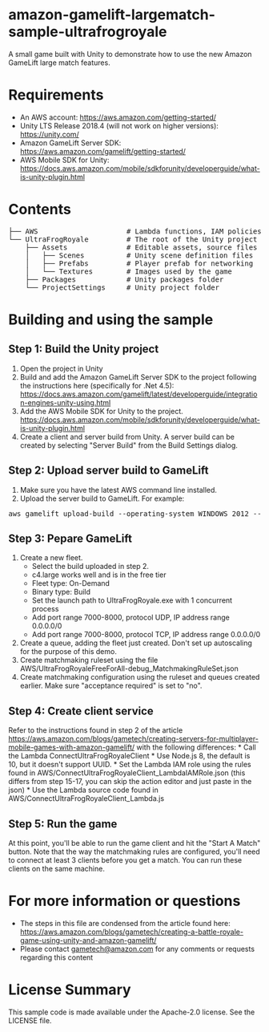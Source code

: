 # amazon-gamelift-largematch-sample-ultrafrogroyale
A small game built with Unity to demonstrate how to use the new Amazon GameLift large match features.

# Requirements
- An AWS account: https://aws.amazon.com/getting-started/
- Unity LTS Release 2018.4 (will not work on higher versions): https://unity.com/
- Amazon GameLift Server SDK: https://aws.amazon.com/gamelift/getting-started/
- AWS Mobile SDK for Unity: https://docs.aws.amazon.com/mobile/sdkforunity/developerguide/what-is-unity-plugin.html

# Contents
<pre>
├── AWS                     # Lambda functions, IAM policies, rulesets, etc.
└── UltraFrogRoyale         # The root of the Unity project
    ├── Assets              # Editable assets, source files
    │   ├── Scenes          # Unity scene definition files
    │   ├── Prefabs         # Player prefab for networking
    │   └── Textures        # Images used by the game
    ├── Packages            # Unity packages folder
    └── ProjectSettings     # Unity project folder
</pre>

# Building and using the sample

## Step 1: Build the Unity project
1. Open the project in Unity
2. Build and add the Amazon GameLift Server SDK to the project following the instructions here (specifically for .Net 4.5): https://docs.aws.amazon.com/gamelift/latest/developerguide/integration-engines-unity-using.html
3. Add the AWS Mobile SDK for Unity to the project. https://docs.aws.amazon.com/mobile/sdkforunity/developerguide/what-is-unity-plugin.html
4. Create a client and server build from Unity. A server build can be created by selecting "Server Build" from the Build Settings dialog.

## Step 2: Upload server build to GameLift
1. Make sure you have the latest AWS command line installed.
2. Upload the server build to GameLift. For example:
<pre>
aws gamelift upload-build --operating-system WINDOWS_2012 --build-root "C:\amazon-gamelift-largematch-sample-ultrafrogroyale\UltraFrogRoyale\ServerBuild" --name "Demo Build" --build-version "build 1" --region us-east-1
</pre>

## Step 3: Pepare GameLift
1. Create a new fleet.
    * Select the build uploaded in step 2.
    * c4.large works well and is in the free tier
    * Fleet type: On-Demand
    * Binary type: Build
    * Set the launch path to UltraFrogRoyale.exe with 1 concurrent process
    * Add port range 7000-8000, protocol UDP, IP address range 0.0.0.0/0
    * Add port range 7000-8000, protocol TCP, IP address range 0.0.0.0/0
2. Create a queue, adding the fleet just created. Don't set up autoscaling for the purpose of this demo.
3. Create matchmaking ruleset using the file AWS/UltraFrogRoyaleFreeForAll-debug_MatchmakingRuleSet.json
4. Create matchmaking configuration using the ruleset and queues created earlier. Make sure "acceptance required" is set to "no".

## Step 4: Create client service
Refer to the instructions found in step 2 of the article https://aws.amazon.com/blogs/gametech/creating-servers-for-multiplayer-mobile-games-with-amazon-gamelift/ with the following differences:
    * Call the Lambda ConnectUltraFrogRoyaleClient
    * Use Node.js 8, the default is 10, but it doesn't support UUID.
    * Set the Lambda IAM role using the rules found in AWS/ConnectUltraFrogRoyaleClient_LambdaIAMRole.json (this differs from step 15-17, you can skip the action editor and just paste in the json)
    * Use the Lambda source code found in AWS/ConnectUltraFrogRoyaleClient_Lambda.js

## Step 5: Run the game
At this point, you'll be able to run the game client and hit the "Start A Match" button. Note that the way the matchmaking rules are configured, you'll need to connect at least 3 clients before you get a match. You can run these clients on the same machine.


# For more information or questions
- The steps in this file are condensed from the article found here: https://aws.amazon.com/blogs/gametech/creating-a-battle-royale-game-using-unity-and-amazon-gamelift/
- Please contact gametech@amazon.com for any comments or requests regarding this content

# License Summary

This sample code is made available under the Apache-2.0 license. See the LICENSE file.
